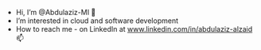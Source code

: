 - Hi, I’m @Abdulaziz-MI 👋
- I’m interested in cloud and software development 
- How to reach me - on LinkedIn at www.linkedin.com/in/abdulaziz-alzaid 📫

<!---
Abdulaziz-MI/Abdulaziz-MI is a ✨ special ✨ repository because its `README.md` (this file) appears on your GitHub profile.
You can click the Preview link to take a look at your changes.
--->
